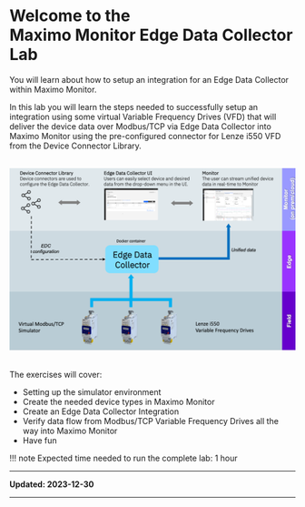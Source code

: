 # Welcome to the </br>Maximo Monitor Edge Data Collector Lab
You will learn about how to setup an integration for an Edge Data Collector within Maximo Monitor.

In this lab you will learn the steps needed to successfully setup an integration using some virtual Variable Frequency Drives (VFD) that will deliver the device data over Modbus/TCP via Edge Data Collector into Maximo Monitor using the pre-configured connector for Lenze i550 VFD from the Device Connector Library.</br></br>

![Architecture](img/index_01.png)</br></br>


The exercises will cover:

* Setting up the simulator environment
* Create the needed device types in Maximo Monitor
* Create an Edge Data Collector Integration
* Verify data flow from Modbus/TCP Variable Frequency Drives all the way into Maximo Monitor
* Have fun

!!! note
    Expected time needed to run the complete lab: 1 hour

---

**Updated: 2023-12-30**

---